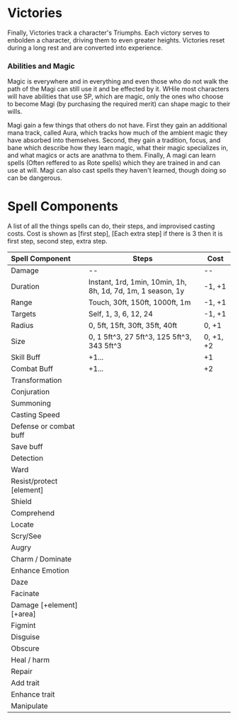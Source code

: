 # Victories

Finally, Victories track a character's Triumphs. Each victory serves to enbolden a character, driving them to even greater heights. Victories reset during a long rest and are converted into experience.

### Abilities and Magic

Magic is everywhere and in everything and even those who do not walk the path of the Magi can still use it and be effected by it. WHile most characters will have abilities that use SP, which are magic, only the ones who choose to become Magi (by purchasing the required merit) can shape magic to their wills.

Magi gain a few things that others do not have. First they gain an additional mana track, called Aura, which tracks how much of the ambient magic they have absorbed into themselves. Second, they gain a tradition, focus, and bane which describe how they learn magic, what their magic specializes in, and what magics or acts are anathma to them. Finally, A magi can learn spells (Often reffered to as Rote spells) which they are trained in and can use at will. Magi can also cast spells they haven't learned, though doing so can be dangerous.

# Spell Components

A list of all the things spells can do, their steps, and improvised casting costs.
Cost is shown as [first step], [Each extra step] if there is 3 then it is first step, second step, extra step.

| Spell Component          | Steps                                                       | Cost      |
| :----------------------- | ----------------------------------------------------------- | --------- |
| Damage                   | --                                                          | --        |
| Duration                 | Instant, 1rd, 1min, 10min, 1h, 8h, 1d, 7d, 1m, 1 season, 1y | -1, +1    |
| Range                    | Touch, 30ft, 150ft, 1000ft, 1m                              | -1, +1    |
| Targets                  | Self, 1, 3, 6, 12, 24                                       | -1, +1    |
| Radius                   | 0, 5ft, 15ft, 30ft, 35ft, 40ft                              | 0, +1     |
| Size                     | 0,  1 5ft^3, 27 5ft^3, 125 5ft^3, 343 5ft^3                 | 0, +1, +2 |
| Skill Buff               | +1...                                                       | +1        |
| Combat Buff              | +1...                                                       | +2        |
| Transformation           |                                                             |           |
| Conjuration              |                                                             |           |
| Summoning                |                                                             |           |
| Casting Speed            |                                                             |           |
| Defense or combat buff   |                                                             |           |
| Save buff                |                                                             |           |
| Detection                |                                                             |           |
| Ward                     |                                                             |           |
| Resist/protect [element] |                                                             |           |
| Shield                   |                                                             |           |
| Comprehend               |                                                             |           |
| Locate                   |                                                             |           |
| Scry/See                 |                                                             |           |
| Augry                    |                                                             |           |
| Charm / Dominate         |                                                             |           |
| Enhance Emotion          |                                                             |           |
| Daze                     |                                                             |           |
| Facinate                 |                                                             |           |
| Damage [+element][+area] |                                                             |           |
| Figmint                  |                                                             |           |
| Disguise                 |                                                             |           |
| Obscure                  |                                                             |           |
| Heal / harm              |                                                             |           |
| Repair                   |                                                             |           |
| Add trait                |                                                             |           |
| Enhance trait            |                                                             |           |
| Manipulate               |                                                             |           |

